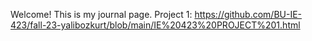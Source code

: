 Welcome! This is my journal page.
Project 1: https://github.com/BU-IE-423/fall-23-yalibozkurt/blob/main/IE%20423%20PROJECT%201.html
